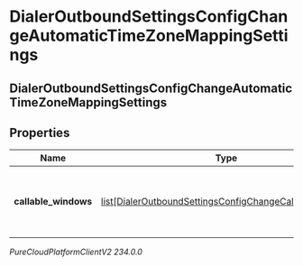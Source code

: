 # DialerOutboundSettingsConfigChangeAutomaticTimeZoneMappingSettings

## DialerOutboundSettingsConfigChangeAutomaticTimeZoneMappingSettings

## Properties

|Name | Type | Description | Notes|
|------------ | ------------- | ------------- | -------------|
| **callable_windows** | [list[DialerOutboundSettingsConfigChangeCallableWindow]](DialerOutboundSettingsConfigChangeCallableWindow) | The time intervals to use for automatic time zone mapping | [optional] |



_PureCloudPlatformClientV2 234.0.0_
